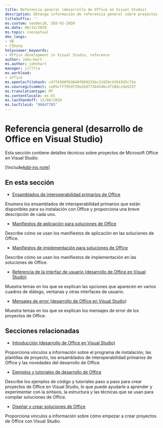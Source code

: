 ```yaml
---
title: Referencia general (desarrollo de Office en Visual Studio)
description: Obtenga información de referencia general sobre proyectos de desarrollo de Microsoft Office en Visual Studio.
titleSuffix: ''
ms.custom: seodec18, SEO-VS-2020
ms.date: 08/14/2019
ms.topic: conceptual
dev_langs:
- VB
- CSharp
helpviewer_keywords:
- Office development in Visual Studio, reference
author: John-Hart
ms.author: johnhart
manager: jillfra
ms.workload:
- office
ms.openlocfilehash: c47f4360f63640f869231bc21929c43543d5c72e
ms.sourcegitcommit: ce85cff795df29e2bd773b4346cd718dccda5337
ms.translationtype: MT
ms.contentlocale: es-ES
ms.lasthandoff: 12/08/2020
ms.locfileid: "96847785"
---
```

# <a name="general-reference-office-development-in-visual-studio"></a>Referencia general (desarrollo de Office en Visual Studio)
  Esta sección contiene detalles técnicos sobre proyectos de Microsoft Office en Visual Studio.

[!include[Add-ins note](includes/addinsnote.md)]

## <a name="in-this-section"></a>En esta sección
- [Ensamblados de interoperabilidad primarios de Office](../vsto/office-primary-interop-assemblies.md)

 Enumera los ensamblados de interoperabilidad primarios que están disponibles para su instalación con Office y proporciona una breve descripción de cada uno.

- [Manifiestos de aplicación para soluciones de Office](../vsto/application-manifests-for-office-solutions.md)

 Describe cómo se usan los manifiestos de aplicación en las soluciones de Office.

- [Manifiestos de implementación para soluciones de Office](../vsto/deployment-manifests-for-office-solutions.md)

 Describe cómo se usan los manifiestos de implementación en las soluciones de Office.

- [Referencia de la interfaz de usuario &#40;desarrollo de Office en Visual Studio&#41;](../vsto/user-interface-reference-office-development-in-visual-studio.md)

 Muestra temas en los que se explican las opciones que aparecen en varios cuadros de diálogo, ventanas y otras interfaces de usuario.

- [Mensajes de error &#40;desarrollo de Office en Visual Studio&#41;](../vsto/error-messages-office-development-in-visual-studio.md)

 Muestra temas en los que se explican los mensajes de error de los proyectos de Office.

## <a name="related-sections"></a>Secciones relacionadas
- [Introducción &#40;desarrollo de Office en Visual Studio&#41;](../vsto/getting-started-office-development-in-visual-studio.md)

 Proporciona vínculos a información sobre el programa de instalación, las plantillas de proyecto, los ensamblados de interoperabilidad primarios de Office y las novedades del desarrollo de Office.

- [Ejemplos y tutoriales de desarrollo de Office](../vsto/office-development-samples-and-walkthroughs.md)

 Describe los ejemplos de código y tutoriales paso a paso para crear proyectos de Office en Visual Studio, lo que puede ayudarle a aprender y experimentar con la sintaxis, la estructura y las técnicas que se usan para compilar soluciones de Office.

- [Diseñar y crear soluciones de Office](../vsto/designing-and-creating-office-solutions.md)

 Proporciona vínculos a información sobre cómo empezar a crear proyectos de Office con Visual Studio.
